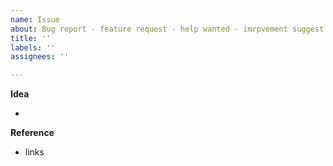 ```yaml
---
name: Issue
about: Bug report - feature request - help wanted - imrpvement suggest - etc
title: ''
labels: ''
assignees: ''

---
```


**Idea**

 - 

**Reference**
 
- links
